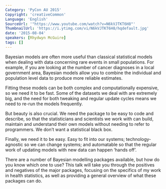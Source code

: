 ```yaml
---
Category: 'PyCon AU 2015'
Copyright: 'creativeCommon'
Language: 'English'
SourceUrl: '"https://www.youtube.com/watch?v=N6kVJTKT6H8"'
ThumbnailUrl: 'https://i.ytimg.com/vi/N6kVJTKT6H8/hqdefault.jpg'
date: '2015-08-04'
speakers: [Rhydwyn McGuire]
tags: []
---
```

Bayesian models are often more useful than classical statistical models when dealing with data concerning rare events in small populations. For example, if you are looking at the number of cancer diagnoses in a local government area, Bayesian models allow you to combine the individual and population level data to produce more reliable estimates. 

Fitting these models can be both complex and computationally expensive, so we need it to be fast. Some of the datasets we deal with are extremely big, and the need for both tweaking and regular update cycles means we need to re-run the models frequently.

But beauty is also crucial. We need the package to be easy to code and describe, so that the statisticians and scientists we work with can build, maintain and understand their own models without needing to refer to programmers. We don’t want a statistical black box. 

Finally, we need it to be easy. Easy to fit into our systems; technology-agnostic so we can change systems; and automatable so that the regular work of updating models with new data can happen ‘hands off’.  

There are a number of Bayesian modelling packages available, but how do you know which one to use? This talk will take you through the positives and negatives of the major packages, focusing on the specifics of my work in health statistics, as well as providing a general overview of what these packages can do. 


